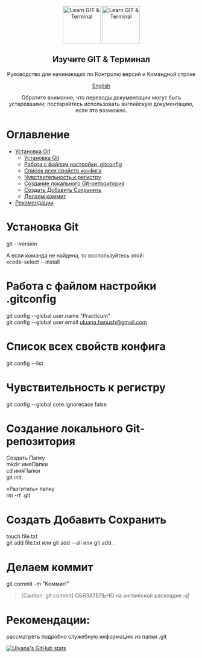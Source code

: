 <p align="center">
 <img width="100px" src="https://img.shields.io/badge/git-%23F05033.svg?style=for-the-badge&logo=git&logoColor=white" align="center" alt="Learn GIT & Terminal" />
<img width="100px" src="https://img.shields.io/badge/github-%23121011.svg?style=for-the-badge&logo=github&logoColor=white" align="center" alt="Learn GIT & Terminal" />
 <h2 align="center">Изучите GIT & Терминал</h2>
 <p align="center">Руководство для начинающих по Контролю версий и Командной строке</p>
</p>
<p align="center">
<a href="/README.md">English</a>
</p>

<p align="center">Обратите внимание, что переводы документации могут быть устаревшими; постарайтесь использовать английскую документацию, если это возможно.</p>

# Оглавление <!-- omit in toc -->

- [Установка Git](#установка-git)
    - [Установка Git](#установка-git)
    - [Работа с файлом настройки .gitconfig](#работа-с-файлом-настройки-.gitconfig)
    - [Cписок всех свойств конфига](#список-всех-свойств-конфигаs)
    - [Чувствительность к регистру](#чувствительность-к-регистру)
    - [Создание локального Git-репозитория](#создание-локального-git-репозитория)
    - [Создать Добавить Сохранить](#создать-добавить-сохранить)
    - [Делаем коммит](#делаем-коммит)
- [Рекомендации](#Рекомендации)


# Установка Git
git --version

А если команда не найдена, то воспользуйтесь этой:  
xcode-select --install  

# Работа с файлом настройки .gitconfig
git config --global user.name "Practicum"  
git config --global user.email uluana.hanush@gmail.com  

# Cписок всех свойств конфига
git config --list  

# Чувствительность к регистру
git config --global core.ignorecase false  

# Создание локального Git-репозитория
Создать Папку  
mkdir  имяПапки  
cd имяПапки  
git init  

«Разгитить» папку  
rm -rf .git  

# Создать Добавить Сохранить
touch file.txt   
git add file.txt или git add --all или git add .  

# Делаем коммит
git commit -m "Коммит!"  

> [Caution: git commit]
> ОБЯЗАТЕЛЬНО на английской раскладке :q! <!-- git попросит ввести название коммита в редакторе по умолчанию. Иногда в таком случае открывается редактор vim. Выйти из Vim. -->

# Рекомендации:
рассматреть подробно служебную информацию из папки .git

[![Ulyana's GitHub stats](https://github-readme-stats.vercel.app/api?username=anuraghazra)](https://github.com/anuraghazra/github-readme-stats)
